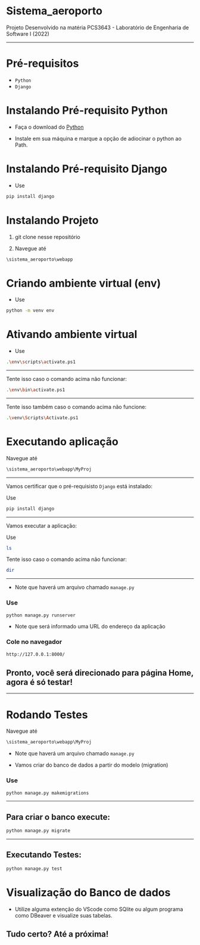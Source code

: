 # Sistema_aeroporto

Projeto Desenvolvido na matéria PCS3643 - Laboratório de Engenharia de Software I (2022)

---

# Pré-requisitos

- `Python`
- `Django`

# Instalando Pré-requisito Python

 - Faça o download do [Python](https://www.python.org/downloads/)

- Instale em sua máquina e marque a opção de adiocinar o python ao Path.

# Instalando Pré-requisito Django

- Use
 
 ```bash
pip install django
```

# Instalando Projeto

1) git clone nesse repositório

2) Navegue até

```bash
\sistema_aeroporto\webapp
```

# Criando ambiente virtual (env)

- Use

```bash
python -m venv env
```

# Ativando ambiente virtual

- Use

```bash
.\env\scripts\activate.ps1
```

---
Tente isso caso o comando acima não funcionar:

```bash
.\env\bin\activate.ps1
```

---

Tente isso também caso o comando acima não funcione:

```bash
.\venv\Scripts\Activate.ps1
```

# Executando aplicação

Navegue até

```bash
\sistema_aeroporto\webapp\MyProj
```

---


Vamos certificar que o pré-requisisto `Django` está instalado:

Use

 ```bash
pip install django
```
---


Vamos executar a aplicação:


Use

```bash
ls
```
Tente isso caso o comando acima não funcionar:

```bash
dir
```

---

- Note que haverá um arquivo chamado ``` manage.py ```

### Use

```bash
python manage.py runserver
```

- Note que será informado uma URL do endereço da aplicação 

### Cole no navegador
```bash
http://127.0.0.1:8000/

```
## Pronto, você será direcionado para página Home, agora é só testar!

---

# Rodando Testes

Navegue até

```bash
\sistema_aeroporto\webapp\MyProj
```

- Note que haverá um arquivo chamado ``` manage.py ```

- Vamos criar do banco de dados a partir do modelo (migration)

### Use

```bash
python manage.py makemigrations
```

---

## Para criar o banco execute:

```bash
python manage.py migrate
```

---

## Executando Testes:

```bash
python manage.py test
```

# Visualização do  Banco de dados

- Utilize alguma extenção do VScode como SQlite ou algum programa como DBeaver e visualize suas tabelas.

## Tudo certo? Até a próxima!